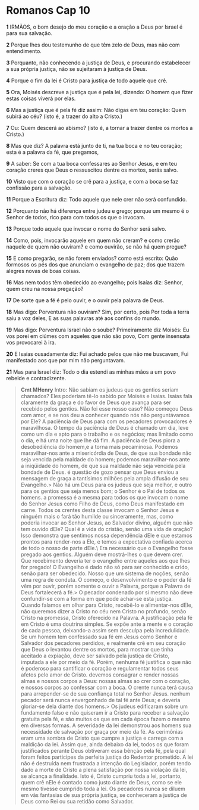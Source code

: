 # Romanos Cap 10

**1** 	IRMÃOS, o bom desejo do meu coração e a oração a Deus por Israel é para sua salvação.

**2** 	Porque lhes dou testemunho de que têm zelo de Deus, mas não com entendimento.

**3** 	Porquanto, não conhecendo a justiça de Deus, e procurando estabelecer a sua própria justiça, não se sujeitaram à justiça de Deus.

**4** 	Porque o fim da lei é Cristo para justiça de todo aquele que crê.

**5** 	Ora, Moisés descreve a justiça que é pela lei, dizendo: O homem que fizer estas coisas viverá por elas.

**6** 	Mas a justiça que é pela fé diz assim: Não digas em teu coração: Quem subirá ao céu? (isto é, a trazer do alto a Cristo.)

**7** 	Ou: Quem descerá ao abismo? (isto é, a tornar a trazer dentre os mortos a Cristo.)

**8** 	Mas que diz? A palavra está junto de ti, na tua boca e no teu coração; esta é a palavra da fé, que pregamos,

**9** 	A saber: Se com a tua boca confessares ao Senhor Jesus, e em teu coração creres que Deus o ressuscitou dentre os mortos, serás salvo.

**10** 	Visto que com o coração se crê para a justiça, e com a boca se faz confissão para a salvação.

**11** 	Porque a Escritura diz: Todo aquele que nele crer não será confundido.

**12** 	Porquanto não há diferença entre judeu e grego; porque um mesmo é o Senhor de todos, rico para com todos os que o invocam.

**13** 	Porque todo aquele que invocar o nome do Senhor será salvo.

**14** 	Como, pois, invocarão aquele em quem não creram? e como crerão naquele de quem não ouviram? e como ouvirão, se não há quem pregue?

**15** 	E como pregarão, se não forem enviados? como está escrito: Quão formosos os pés dos que anunciam o evangelho de paz; dos que trazem alegres novas de boas coisas.

**16** 	Mas nem todos têm obedecido ao evangelho; pois Isaías diz: Senhor, quem creu na nossa pregação?

**17** 	De sorte que a fé é pelo ouvir, e o ouvir pela palavra de Deus.

**18** 	Mas digo: Porventura não ouviram? Sim, por certo, pois Por toda a terra saiu a voz deles, E as suas palavras até aos confins do mundo.

**19** 	Mas digo: Porventura Israel não o soube? Primeiramente diz Moisés: Eu vos porei em ciúmes com aqueles que não são povo, Com gente insensata vos provocarei à ira.

**20** 	E Isaías ousadamente diz: Fui achado pelos que não me buscavam, Fui manifestado aos que por mim não perguntavam.

**21** 	Mas para Israel diz: Todo o dia estendi as minhas mãos a um povo rebelde e contradizente.


> **Cmt MHenry** Intro: Não sabiam os judeus que os gentios seriam chamados? Eles poderiam tê-lo sabido por Moisés e Isaias. Isaias fala claramente da graça e do favor de Deus que avança para ser recebido pelos gentios. Não foi esse nosso caso? Não começou Deus com amor, e se nos deu a conhecer quando nós não perguntávamos por Ele? A paciência de Deus para com os pecadores provocadores é maravilhosa. O tempo da paciência de Deus é chamado um dia, leve como um dia e apto para o trabalho e os negócios; mas limitado como o dia, e há uma noite que lhe dá fim. A paciência de Deus piora a desobediência do homem,e a torna mais pecaminosa. Podemos maravilhar-nos ante a misericórdia de Deus, de que sua bondade não seja vencida pela maldade do homem; podemos maravilhar-nos ante a iniqüidade do homem, de que sua maldade não seja vencida pela bondade de Deus. é questão de gozo pensar que Deus enviou a mensagem de graça a tantísimos milhões pela ampla difusão de seu Evangelho.> Não há um Deus para os judeus que seja melhor, e outro para os gentios que seja menos bom; o Senhor é o Pai de todos os homens. a promessa é a mesma para todos os que invocam o nome do Senhor Jesus como Filho de Deus, como Deus manifestado em carne. Todos os crentes desta classe invocam o Senhor Jesus e ninguém mais o fará tão humilde ou sinceramente, mas, como poderia invocar ao Senhor Jesus, ao Salvador divino, alguém que não tem ouvido dEle? Qual é a vida do cristão, senão uma vida de oração? Isso demonstra que sentimos nossa dependência dEle e que estamos prontos para render-nos a Ele, e temos a expectativa confiada acerca de todo o nosso de parte dEle.\ Era necessário que o Evangelho fosse pregado aos gentios. Alguém deve mostrá-lhes o que devem crer. Que recebimento deveria ter o evangelho entre aqueles aos que lhes for pregado! O Evangelho é dado não só para ser conhecido e crido, senão para ser obedecido. Nosso que um sistema de noções, senão uma regra de conduta. O começo, o desenvolvimento e o poder da fé vêm por ouvir, porém somente o ouvir a Palavra, porque a Palavra de Deus fortalecerá a fé.> O pecador condenado por si mesmo não deve confundir-se com a forma em que pode achar-se esta justiça. Quando falamos em olhar para Cristo, recebê-lo e alimentar-nos dEle, não queremos dizer a Cristo no céu nem Cristo no profundo, senão Cristo na promessa, Cristo oferecido na Palavra. A justificação pela fé em Cristo é uma doutrina simples. Se expõe ante a mente e o coração de cada pessoa, deixando-a assim sem desculpa pela incredulidade. Se um homem tem confessado sua fé em Jesus como Senhor e Salvador dos pecadores perdidos, e realmente crê em seu coração que Deus o levantou dentre os mortos, para mostrar que tinha aceitado a expiação, deve ser salvado pela justiça de Cristo, imputada a ele por meio da fé. Porém, nenhuma fé justifica o que não é poderoso para santificar o coração e regulamentar todos seus afetos pelo amor de Cristo. devemos consagrar e render nossas almas e nossos corpos a Deus: nossas almas ao crer com o coração, e nossos corpos ao confessar com a boca. O crente nunca terá causa para arrepender-se de sua confiança total no Senhor Jesus. nenhum pecador será nunca envergonhado de tal fé ante Deus; e deveria gloriar-se dela diante dos homens.> Os judeus edificaram sobre um fundamento falso e não quiseram ir a Cristo para receber a salvação gratuita pela fé, e são muitos os que em cada época fazem o mesmo em diversas formas. A severidade da lei demonstrou aos homens sua necessidade de salvação por graça por meio da fé. As cerimônias eram uma sombra de Cristo que cumpre a justiça e carrega com a maldição da lei. Assim que, ainda debaixo da lei, todos os que foram justificados perante Deus obtiveram essa bênção pela fé, pela qual foram feitos participes da perfeita justiça do Redentor prometido. A lei não é destruída nem frustrada a intenção do Legislador, porém tendo dado a morte de Cristo a plena satisfação por nossa violação da lei, se alcança a finalidade. Isto é, Cristo cumpriu toda a lei, portanto, quem crê nEle é contado como justo diante de Deus, como se ele mesmo tivesse cumprido toda a lei. Os pecadores nunca se diluem em vãs fantasias de sua própria justiça, se conheceram a justiça de Deus como Rei ou sua retidão como Salvador.
